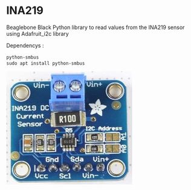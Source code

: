 INA219
=================

Beaglebone Black Python library to read values from the INA219 sensor using Adafruit_i2c library

Dependencys :

	python-smbus
	sudo apt install python-smbus

![Calander](Example/ina219.jpeg)
